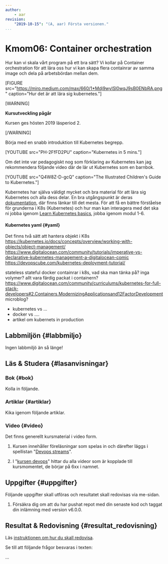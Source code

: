 ```yaml
---
author:
    - aar
revision:
    "2019-10-15": "(A, aar) Första versionen."
...
```

Kmom06: Container orchestration
==================================

Hur kan vi skala vårt program på ett bra sätt? Vi kollar på Container orchestration för att lära oss hur vi kan skapa flera containrar av samma image och dela på arbetsbördan mellan dem.


[FIGURE src="https://miro.medium.com/max/660/1*Mdj9wylSl0wqJ9sB0ENbRA.png" caption="Hur det är att lära sig kubernetes."]


<!-- https://www.guru99.com/kubernetes-tutorial.html
Text om virtualisering och olika tekniker, hur det fungerar?

 -->

<!-- more -->
[WARNING]	

 **Kursutveckling pågår**	

 Kursen ges hösten 2019 läsperiod 2.

[/WARNING]

Börja med en snabb introduktion till Kubernetes begrepp.

[YOUTUBE src="PH-2FfFD2PU" caption="Kubernetes in 5 mins."]

Om det inte var pedagogiskt nog som förklaring av Kubernetes kan jag rekommendera följande video där de lär ut Kubernetes som en barnbok.

[YOUTUBE src="Q4W8Z-D-gcQ" caption="The Illustrated Children's Guide to Kubernetes."]

Kubernetes har själva väldigt mycket och bra material för att lära sig Kubernetes och alla dess delar. En bra utgångspunkt är deras [dokumentation](https://kubernetes.io/docs/home/), där finns länkar till det mesta. För att få en bättre förståelse för grunderna i K8s (Kubernetes) och hur man kan interagera med det ska ni jobba igenom [Learn Kubernetes basics](https://kubernetes.io/docs/tutorials/kubernetes-basics/), jobba igenom modul 1-6.



#### Kubernetes yaml {#yaml}

Det finns två sätt att hantera objekt i K8s
https://kubernetes.io/docs/concepts/overview/working-with-objects/object-management/
https://www.digitalocean.com/community/tutorials/imperative-vs-declarative-kubernetes-management-a-digitalocean-comic
https://devopscube.com/kubernetes-deployment-tutorial/

stateless
stateful
docker containrar i k8s, vad ska man tänka på? inga volymer? allt vara färdig packat i containern? https://www.digitalocean.com/community/curriculums/kubernetes-for-full-stack-developers#2.Containers,ModernizingApplicationsand12FactorDevelopment
microblog?

- kubernetes vs ...
- docker vs ....
- artikel om kubernets in production


Labbmiljön  {#labbmiljo}
---------------------------------

Ingen labbmiljö än så länge!



Läs & Studera  {#lasanvisningar}
---------------------------------




### Bok {#bok}

Kolla in följande.



### Artiklar {#artiklar}

Kika igenom följande artiklar.



### Video {#video}

Det finns generellt kursmaterial i video form.


1. Kursen innehåller föreläsningar som spelas in och därefter läggs i spellistan "[Devops streams](https://www.youtube.com/playlist?list=PLKtP9l5q3ce90068cUPVMcPguKtFAqnvi)".

1. I "[kursen devops](https://www.youtube.com/playlist?list=PLKtP9l5q3ce8s67TUj2qS85C4g1pbrx78)" hittar du alla videor som är kopplade till kursmomentet, de börjar på 6xx i namnet.



Uppgifter  {#uppgifter}
-------------------------------------------

Följande uppgifter skall utföras och resultatet skall redovisas via me-sidan.

1. Försäkra dig om att du har pushat repot med din senaste kod och taggat din inlämning med version v6.0.0.



Resultat & Redovisning  {#resultat_redovisning}
-----------------------------------------------

Läs [instruktionen om hur du skall redovisa](./../redovisa).

Se till att följande frågor besvaras i texten:

...